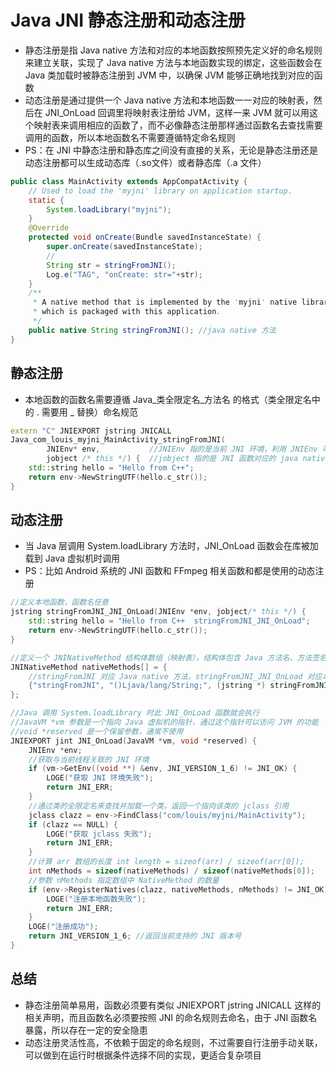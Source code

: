 # Java JNI 静态注册和动态注册
- 静态注册是指 Java native 方法和对应的本地函数按照预先定义好的命名规则来建立关联，实现了 Java native 方法与本地函数实现的绑定，这些函数会在 Java 类加载时被静态注册到 JVM 中，以确保 JVM 能够正确地找到对应的函数
- 动态注册是通过提供一个 Java native 方法和本地函数一一对应的映射表，然后在 JNI_OnLoad 回调里将映射表注册给 JVM，这样一来 JVM 就可以用这个映射表来调用相应的函数了，而不必像静态注册那样通过函数名去查找需要调用的函数，所以本地函数名不需要遵循特定命名规则
- PS：在 JNI 中静态注册和静态库之间没有直接的关系，无论是静态注册还是动态注册都可以生成动态库（.so文件）或者静态库（.a 文件）


```java
public class MainActivity extends AppCompatActivity {
    // Used to load the 'myjni' library on application startup.
    static {
        System.loadLibrary("myjni");
    }
    @Override
    protected void onCreate(Bundle savedInstanceState) {
        super.onCreate(savedInstanceState);
        //
        String str = stringFromJNI();
        Log.e("TAG", "onCreate: str="+str);
    }
    /**
     * A native method that is implemented by the 'myjni' native library,
     * which is packaged with this application.
     */
    public native String stringFromJNI(); //java native 方法
}
```


## 静态注册
- 本地函数的函数名需要遵循 Java_类全限定名_方法名 的格式（类全限定名中的 . 需要用 _ 替换）命名规范

```cpp
extern "C" JNIEXPORT jstring JNICALL
Java_com_louis_myjni_MainActivity_stringFromJNI(
        JNIEnv* env,           //JNIEnv 指的是当前 JNI 环境，利用 JNIEnv 可以操作 java 层代码
        jobject /* this */) {  //jobject 指的是 JNI 函数对应的 java native 方法所在类的实例对象，如果 native 方法是 static 的话则类型就需要改成 jclass，代表的是类对象
    std::string hello = "Hello from C++";
    return env->NewStringUTF(hello.c_str());
}
```



## 动态注册
- 当 Java 层调用 System.loadLibrary 方法时，JNI_OnLoad 函数会在库被加载到 Java 虚拟机时调用
- PS：比如 Android 系统的 JNI 函数和 FFmpeg 相关函数和都是使用的动态注册

```cpp
//定义本地函数，函数名任意
jstring stringFromJNI_JNI_OnLoad(JNIEnv *env, jobject/* this */) {
    std::string hello = "Hello from C++  stringFromJNI_JNI_OnLoad";
    return env->NewStringUTF(hello.c_str());
}

//定义一个 JNINativeMethod 结构体数组（映射表），结构体包含 Java 方法名、方法签名（方法描述符）以及对应关联的本地函数的指针
JNINativeMethod nativeMethods[] = {
    //stringFromJNI 对应 Java native 方法，stringFromJNI_JNI_OnLoad 对应本地函数
    {"stringFromJNI", "()Ljava/lang/String;", (jstring *) stringFromJNI_JNI_OnLoad}
};

//Java 调用 System.loadLibrary 时此 JNI_OnLoad 函数就会执行
//JavaVM *vm 参数是一个指向 Java 虚拟机的指针，通过这个指针可以访问 JVM 的功能
//void *reserved 是一个保留参数，通常不使用
JNIEXPORT jint JNI_OnLoad(JavaVM *vm, void *reserved) {
    JNIEnv *env;
    //获取与当前线程关联的 JNI 环境
    if (vm->GetEnv((void **) &env, JNI_VERSION_1_6) != JNI_OK) {
        LOGE("获取 JNI 环境失败");
        return JNI_ERR;
    }
    //通过类的全限定名来查找并加载一个类，返回一个指向该类的 jclass 引用
    jclass clazz = env->FindClass("com/louis/myjni/MainActivity");
    if (clazz == NULL) {
        LOGE("获取 jclass 失败");
        return JNI_ERR;
    }
    //计算 arr 数组的长度 int length = sizeof(arr) / sizeof(arr[0]);
    int nMethods = sizeof(nativeMethods) / sizeof(nativeMethods[0]);
    //参数 nMethods 指定数组中 NativeMethod 的数量
    if (env->RegisterNatives(clazz, nativeMethods, nMethods) != JNI_OK) {
        LOGE("注册本地函数失败");
        return JNI_ERR;
    }
    LOGE("注册成功");
    return JNI_VERSION_1_6; //返回当前支持的 JNI 版本号
}
```

## 总结
- 静态注册简单易用，函数必须要有类似 JNIEXPORT jstring JNICALL 这样的相关声明，而且函数名必须要按照 JNI 的命名规则去命名，由于 JNI 函数名暴露，所以存在一定的安全隐患
- 动态注册灵活性高，不依赖于固定的命名规则，不过需要自行注册手动关联，可以做到在运行时根据条件选择不同的实现，更适合复杂项目